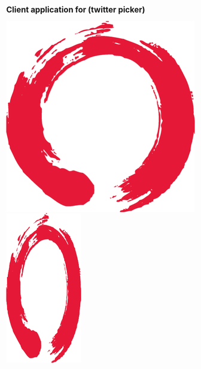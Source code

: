 ## Client application for (twitter picker)
![logo](https://raw.githubusercontent.com/twitterpicker/twitter-picker/main/public/logo.png)
<img src="https://raw.githubusercontent.com/twitterpicker/twitter-picker/main/public/logo.png" data-canonical-src="https://raw.githubusercontent.com/twitterpicker/twitter-picker/main/public/logo.png" width="200" height="400" />
